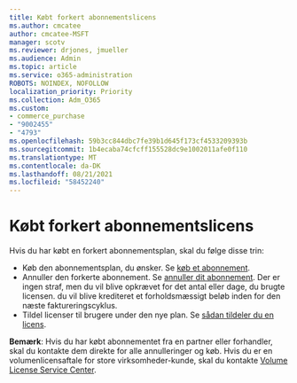 ```yaml
---
title: Købt forkert abonnementslicens
ms.author: cmcatee
author: cmcatee-MSFT
manager: scotv
ms.reviewer: drjones, jmueller
ms.audience: Admin
ms.topic: article
ms.service: o365-administration
ROBOTS: NOINDEX, NOFOLLOW
localization_priority: Priority
ms.collection: Adm_O365
ms.custom:
- commerce_purchase
- "9002455"
- "4793"
ms.openlocfilehash: 59b3cc844dbc7fe39b1d645f173cf4533209393b
ms.sourcegitcommit: 1b4ecaba74cfcff155528dc9e1002011afe0f110
ms.translationtype: MT
ms.contentlocale: da-DK
ms.lasthandoff: 08/21/2021
ms.locfileid: "58452240"
---
```

# <a name="purchased-wrong-subscription-license"></a>Købt forkert abonnementslicens

Hvis du har købt en forkert abonnementsplan, skal du følge disse trin:

- Køb den abonnementsplan, du ønsker. Se [køb et abonnement](https://docs.microsoft.com/alchemyinsights/buy-a-subscription-to-office-365-for-business).
- Annuller den forkerte abonnement. Se [annuller dit abonnement](https://docs.microsoft.com/alchemyinsights/canceling-your-office-365-subscription).
Der er ingen straf, men du vil blive opkrævet for det antal eller dage, du brugte licensen. du vil blive krediteret et forholdsmæssigt beløb inden for den næste faktureringscyklus.
- Tildel licenser til brugere under den nye plan. Se [sådan tildeler du en licens](https://docs.microsoft.com/alchemyinsights/how-to-assign-a-license-to-a-user).

**Bemærk**: Hvis du har købt abonnementet fra en partner eller forhandler, skal du kontakte dem direkte for alle annulleringer og køb. Hvis du er en volumenlicensaftale for store virksomheder-kunde, skal du kontakte [Volume License Service Center](https://support.microsoft.com/help/4471406/how-to-contact-the-microsoft-volume-licensing-service-center).
